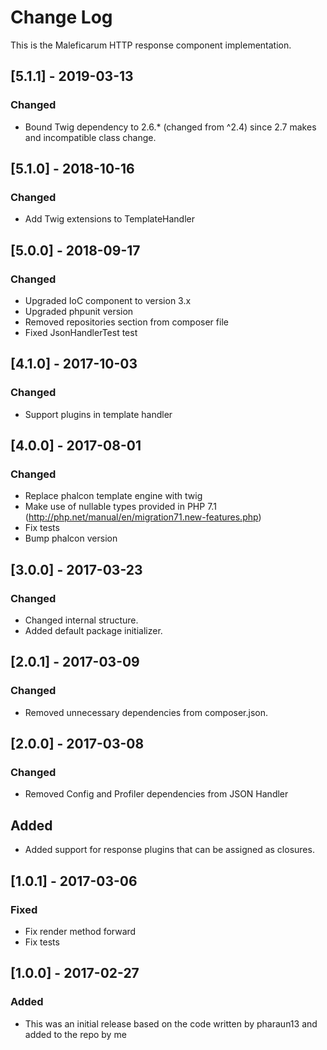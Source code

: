# Change Log
This is the Maleficarum HTTP response component implementation. 

## [5.1.1] - 2019-03-13
### Changed
- Bound Twig dependency to 2.6.* (changed from ^2.4) since 2.7 makes and incompatible class change.  

## [5.1.0] - 2018-10-16  
### Changed  
- Add Twig extensions to TemplateHandler

## [5.0.0] - 2018-09-17  
### Changed  
- Upgraded IoC component to version 3.x  
- Upgraded phpunit version  
- Removed repositories section from composer file
- Fixed JsonHandlerTest test

## [4.1.0] - 2017-10-03
### Changed
- Support plugins in template handler 

## [4.0.0] - 2017-08-01
### Changed
- Replace phalcon template engine with twig
- Make use of nullable types provided in PHP 7.1 (http://php.net/manual/en/migration71.new-features.php)
- Fix tests
- Bump phalcon version

## [3.0.0] - 2017-03-23
### Changed
- Changed internal structure.
- Added default package initializer.

## [2.0.1] - 2017-03-09
### Changed
- Removed unnecessary dependencies from composer.json.

## [2.0.0] - 2017-03-08
### Changed
- Removed Config and Profiler dependencies from JSON Handler

## Added
- Added support for response plugins that can be assigned as closures. 

## [1.0.1] - 2017-03-06
### Fixed
- Fix render method forward
- Fix tests

## [1.0.0] - 2017-02-27
### Added
- This was an initial release based on the code written by pharaun13 and added to the repo by me

